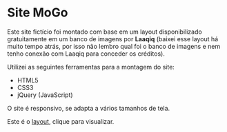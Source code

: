 # Site MoGo

Este site fictício foi montado com base em um layout disponibilizado gratuitamente em um banco de imagens por **Laaqiq** (baixei esse layout há muito tempo atrás, por isso não lembro qual foi o banco de imagens e nem tenho conexão com Laaqiq para conceder os créditos).

Utilizei as seguintes ferramentas para a montagem do site:
- HTML5
- CSS3
- jQuery (JavaScript)

O site é responsivo, se adapta a vários tamanhos de tela.

Este é o [layout](MoGo_FREE_Template_by_Laaqiq.jpg), clique para visualizar.
